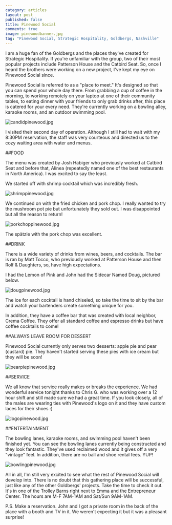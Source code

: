 ```yaml
---
category: articles
layout: post
published: false
title: Pinewood Social
comments: true
image: pinewoodbanner.jpg
tag: "Pinewood Social, Strategic Hospitality, Goldbergs, Nashville"
---
```


I am a huge fan of the Goldbergs and the places they've created for Strategic Hospitality. If you're unfamiliar with the group, two of their most popular projects include Patterson House and the Catbird Seat. So, once I heard the brothers were working on a new project, I've kept my eye on Pinewood Social since. 

Pinewood Social is referred to as a "place to meet." It's designed so that you can spend your whole day there. From grabbing a cup of coffee in the morning, to working remotely on your laptop at one of their community tables, to eating dinner with your friends to only grab drinks after, this place is catered for your every need. They're currently working on a bowling alley, karaoke rooms, and an outdoor swimming pool.

![candidpinewood.jpg](/images/candidpinewood.jpg)

I visited their second day of operation. Although I still had to wait with my 8:30PM reservation, the staff was very courteous and directed us to the cozy waiting area with water and menus. 

##FOOD

The menu was created by Josh Habiger who previously worked at Catbird Seat and before that, Alinea (repeatedly named one of the best restaurants in North America). I was excited to say the least. 

We started off with shrimp cocktail which was incredibly fresh. 

![shrimppinewood.jpg](/images/shrimppinewood.jpg)

We continued on with the fried chicken and pork chop. I really wanted to try the mushroom pot pie but unfortunately they sold out. I was disappointed but all the reason to return! 

![porkchoppinewood.jpg](/images/porkchoppinewood.jpg)

The spätzle with the pork chop was excellent. 

##DRINK

There is a wide variety of drinks from wines, beers, and cocktails. The bar is ran by Matt Tocco, who previously worked at Patterson House and then Rolf & Daughters, so, have high expectations. 

I had the Lemon of Pink and John had the Sidecar Named Doug, pictured below. 

![dougpinewood.jpg](/images/dougpinewood.jpg)

The ice for each cocktail is hand chiseled, so take the time to sit by the bar and watch your bartenders create something unique for you. 

In addition, they have a coffee bar that was created with local neighbor, Crema Coffee. They offer all standard coffee and espresso drinks but have coffee cocktails to come! 

##ALWAYS LEAVE ROOM FOR DESSERT

Pinewood Social currently only serves two desserts: apple pie and pear (custard) pie. They haven't started serving these pies with ice cream but they will be soon!

![pearpiepinewood.jpg](/images/pearpiepinewood.jpg)

##SERVICE

We all know that service really makes or breaks the experience. We had wonderful service tonight thanks to Chris G. who was working over a 12 hour shift and still made sure we had a great time. If you look closely, all of the males are wearing ties with Pinewood's logo on it and they have custom laces for their shoes :)

![logopinewood.jpg](/images/logopinewood.jpg)

##ENTERTAINMENT

The bowling lanes, karaoke rooms, and swimming pool haven't been finished yet. You can see the bowling lanes currently being constructed and they look fantastic. They've used reclaimed wood and it gives off a very "vintage" feel. In addition, there are no ball and shoe rental fees. YUP!

![bowlingpinewood.jpg](/images/bowlingpinewood.jpg)

All in all, I'm still very excited to see what the rest of Pinewood Social will develop into. There is no doubt that this gathering place will be successful, just like any of the other Goldbergs' projects. Take the time to check it out. It's in one of the Trolley Barns right next to Emma and the Entrepreneur Center. The hours are M-F 7AM-1AM and Sat/Sun 9AM-1AM. 

P.S. Make a reservation. John and I got a private room in the back of the place with a booth and TV in it. We weren't expecting it but it was a pleasant surprise!